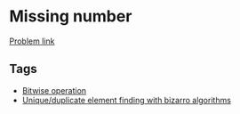 # Missing number

[Problem link](https://leetcode.com/problems/missing-number)

## Tags

* [Bitwise operation](/README.md#Bitwise_operation)
* [Unique/duplicate element finding with bizarro algorithms](/README.md#Unique_duplicate_element_finding_with_bizarro_algorithms)
